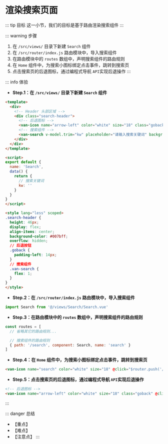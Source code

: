 # 渲染搜索页面

::: tip 目标
这一小节，我们的目标是基于路由渲染搜索组件
:::

::: warning 步骤

1. 在 `/src/views/` 目录下新建 `Search` 组件
2. 在 `/src/router/index.js` 路由模块中，导入搜索组件
3. 在路由模块中的 `routes` 数组中，声明搜索组件的路由规则
4. 在 `Home` 组件中，为搜索小图标绑定点击事件，跳转到搜索页
5. 点击搜索页的后退图标，通过编程式导航 `API`实现后退操作
:::

::: info 体验

* **Step.1：在 `/src/views/` 目录下新建 `Search` 组件**

```html
<template>
  <div>
    <!-- Header 头部区域 -->
    <div class="search-header">
      <!-- 后退图标 -->
      <van-icon name="arrow-left" color="white" size="18" class="goback" />
      <!-- 搜索组件 -->
      <van-search v-model.trim="kw" placeholder="请输入搜索关键词" background="#007BFF" shape="round" />
    </div>
  </div>
</template>

<script>
export default {
  name: 'Search',
  data() {
    return {
      // 搜索关键词
      kw: ''
    }
  }
}
</script>

<style lang="less" scoped>
.search-header {
  height: 46px;
  display: flex;
  align-items: center;
  background-color: #007bff;
  overflow: hidden;
  // 后退按钮
  .goback {
    padding-left: 14px;
  }
  // 搜索组件
  .van-search {
    flex: 1;
  }
}
</style>
```

* **Step.2：在 `/src/router/index.js` 路由模块中，导入搜索组件**

```js
import Search from '@/views/Search/Search.vue'
```

* **Step.3：在路由模块中的 `routes` 数组中，声明搜索组件的路由规则**

```js
const routes = [
  // 省略其它的路由规则...

  // 搜索组件的路由规则
  { path: '/search', component: Search, name: 'search' }
]
```

* **Step.4：在 `Home` 组件中，为搜索小图标绑定点击事件，跳转到搜索页**

```html
<van-icon name="search" color="white" size="18" @click="$router.push('/search')" />
```

* **Step.5：点击搜索页的后退图标，通过编程式导航 `API`实现后退操作**

```html
<!-- 后退图标 -->
<van-icon name="arrow-left" color="white" size="18" class="goback" @click="$router.back()" />
```

:::

::: danger 总结

* 【重点】
* 【难点】
* 【注意点】
:::
